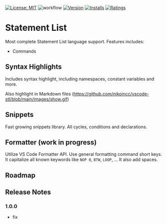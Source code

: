 [![License: MIT](https://img.shields.io/badge/License-MIT-brightgreen.svg)](https://opensource.org/licenses/MIT) ![workflow](https://github.com/Serhioromano/vscode-st/actions/workflows/publish.yml/badge.svg) [![Version](https://marketplace.visualstudio.com/items?itemName=NIKOinc.vscode-stl&ssr=false#version-history)](https://marketplace.visualstudio.com/items?itemName=NIKOinc.vscode-stl&ssr=false#version-history) [![Installs](https://marketplace.visualstudio.com/items?itemName=NIKOinc.vscode-stl&ssr=false#overview)](https://marketplace.visualstudio.com/items?itemName=NIKOinc.vscode-stl&ssr=false#overview) [![Ratings](https://marketplace.visualstudio.com/items?itemName=NIKOinc.vscode-stl&ssr=false#review-details)](https://marketplace.visualstudio.com/items?itemName=NIKOinc.vscode-stl&ssr=false#review-details)

# Statement List

Most complete Statement List language support. Features includes:

- Commands

## Syntax Highlights

Includes syntax highlight, including namespaces, constant variables and more.

Also highlight in Markdown files (https://github.com/nikoincc/vscode-stl/blob/main/images/show.gif)

## Snippets

Fast growing snippets library. All cycles, conditions and declarations.

## Formatter (work in progress)

Utilize VS Code Formatter API. Use general formatting command short keys. It capitalize all known keywords like `NOP 0`, `BTW`, `LOOP`, ... It also add spaces.

## Roadmap

## Release Notes

### 1.0.0

- fix
